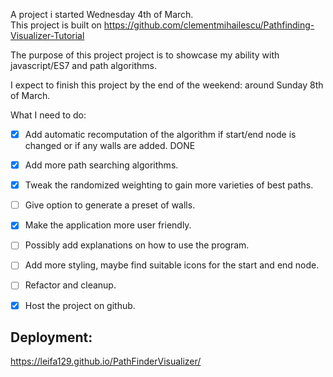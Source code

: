 A project i started Wednesday 4th of March.  
This project is built on https://github.com/clementmihailescu/Pathfinding-Visualizer-Tutorial


The purpose of this project project is to showcase my ability with javascript/ES7 and path algorithms.  

I expect to finish this project by the end of the weekend: around Sunday 8th of March.  

What I need to do:  
- [x] Add automatic recomputation of the algorithm if start/end node is changed or if any walls are added. DONE
- [x] Add more path searching algorithms.
- [x] Tweak the randomized weighting to gain more varieties of best paths.
- [ ] Give option to generate a preset of walls.
- [x] Make the application more user friendly.
- [ ] Possibly add explanations on how to use the program.
- [ ] Add more styling, maybe find suitable icons for the start and end node.
- [ ] Refactor and cleanup.
- [x] Host the project on github.


Deployment:
-------------------------------
 https://leifa129.github.io/PathFinderVisualizer/

